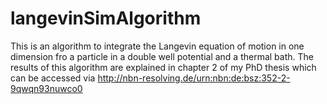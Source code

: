 # langevinSimAlgorithm
This is an algorithm to integrate the Langevin equation of motion in one dimension fro a particle in a double well potential and a thermal bath.
The results of this algorithm are explained in chapter 2 of my PhD thesis which can be accessed via http://nbn-resolving.de/urn:nbn:de:bsz:352-2-9qwqn93nuwco0 
